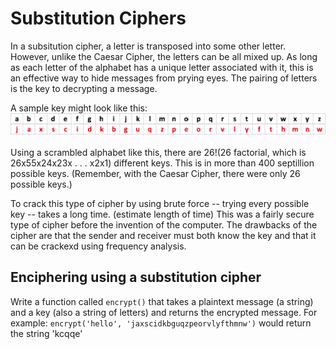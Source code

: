 # Substitution Ciphers
In a subsitution cipher, a letter is transposed into some other letter. However, unlike the Caesar Cipher, the letters can be all mixed up. As long as each letter of the alphabet has a unique letter associated with it, this is an effective way to hide messages from prying eyes. The pairing of letters is the key to decrypting a message.

A sample key might look like this:
![Koch depth 0](https://raw.githubusercontent.com/martybillingsley/images/master/subCipherKey.png) <br><br>
Using a scrambled alphabet like this, there are 26!(26 factorial, which is 26x55x24x23x . . . x2x1) different keys. This is in more than 400 septillion possible keys. (Remember, with the Caesar Cipher, there were only 26 possible keys.)

To crack this type of cipher by using brute force -- trying every possible key -- takes a long time. (estimate length of time) This was a fairly secure type of cipher before the invention of the computer. The drawbacks of the cipher are that the sender and receiver must both know the key and that it can be crackexd using frequency analysis.
<br>

## Enciphering using a substitution cipher
Write a function called `encrypt()` that takes a plaintext message (a string) and a key (also a string of letters) and returns the encrypted message.  For example:
`encrypt('hello', 'jaxscidkbguqzpeorvlyfthmnw')` 
would return the string 'kcqqe'


